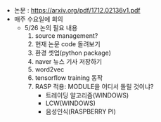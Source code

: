 * 논문 : https://arxiv.org/pdf/1712.02136v1.pdf
* 매주 수요일에 회의
  * 5/26 논의 필요 내용
    1. source management?
    2. 현재 논문 code 돌려보기
    3. 환경 셋업(python package)
    4. naver 뉴스 기사 저장하기
    5. word2vec
    6. tensorflow training 동작
    7. RASP 적용: MODULE을 어디서 돌릴 것이냐?
       * 트레이딩 알고리즘(WINDOWS)
       * LCW(WINDOWS)
       * 음성인식(RASPBERRY PI)
